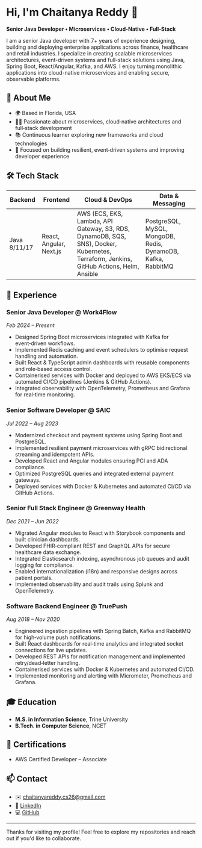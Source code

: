 # Hi, I'm Chaitanya Reddy 👋

**Senior Java Developer • Microservices • Cloud‑Native • Full‑Stack**

I am a senior Java developer with 7+ years of experience designing, building and deploying enterprise applications across finance, healthcare and retail industries. I specialize in creating scalable microservices architectures, event-driven systems and full-stack solutions using Java, Spring Boot, React/Angular, Kafka, and AWS. I enjoy turning monolithic applications into cloud-native microservices and enabling secure, observable platforms.

## 🚀 About Me

- 🌍 Based in Florida, USA
- 👨‍💻 Passionate about microservices, cloud‑native architectures and full‑stack development
- 📚 Continuous learner exploring new frameworks and cloud technologies
- 🎯 Focused on building resilient, event‑driven systems and improving developer experience

## 🛠 Tech Stack

| Backend            | Frontend           | Cloud & DevOps                         | Data & Messaging            |
|--------------------|--------------------|----------------------------------------|-----------------------------|
| Java 8/11/17       | React, Angular, Next.js | AWS (ECS, EKS, Lambda, API Gateway, S3, RDS, DynamoDB, SQS, SNS), Docker, Kubernetes, Terraform, Jenkins, GitHub Actions, Helm, Ansible | PostgreSQL, MySQL, MongoDB, Redis, DynamoDB, Kafka, RabbitMQ |

## 💼 Experience

### **Senior Java Developer** @ **Work4Flow**  
*Feb 2024 – Present*  
- Designed Spring Boot microservices integrated with Kafka for event‑driven workflows.  
- Implemented Redis caching and event schedulers to optimise request handling and automation.  
- Built React & TypeScript admin dashboards with reusable components and role‑based access control.  
- Containerised services with Docker and deployed to AWS EKS/ECS via automated CI/CD pipelines (Jenkins & GitHub Actions).  
- Integrated observability with OpenTelemetry, Prometheus and Grafana for real‑time monitoring.

### **Senior Software Developer** @ **SAIC**  
*Jul 2022 – Aug 2023*  
- Modernized checkout and payment systems using Spring Boot and PostgreSQL.  
- Implemented resilient payment microservices with gRPC bidirectional streaming and idempotent APIs.  
- Developed React and Angular modules ensuring PCI and ADA compliance.  
- Optimized PostgreSQL queries and integrated external payment gateways.  
- Deployed services with Docker & Kubernetes and automated CI/CD via GitHub Actions.

### **Senior Full Stack Engineer** @ **Greenway Health**  
*Dec 2021 – Jun 2022*  
- Migrated Angular modules to React with Storybook components and built clinician dashboards.  
- Developed FHIR‑compliant REST and GraphQL APIs for secure healthcare data exchange.  
- Integrated Elasticsearch indexing, asynchronous job queues and audit logging for compliance.  
- Enabled internationalization (i18n) and responsive designs across patient portals.  
- Implemented observability and audit trails using Splunk and OpenTelemetry.

### **Software Backend Engineer** @ **TruePush**  
*Aug 2018 – Nov 2020*  
- Engineered ingestion pipelines with Spring Batch, Kafka and RabbitMQ for high‑volume push notifications.  
- Built React dashboards for real‑time analytics and integrated socket connections for live updates.  
- Developed REST APIs for notification management and implemented retry/dead‑letter handling.  
- Containerised services with Docker & Kubernetes and automated CI/CD.  
- Implemented monitoring and alerting with Micrometer, Prometheus and Grafana.

## 🎓 Education

- **M.S. in Information Science**, Trine University  
- **B.Tech. in Computer Science**, NCET  

## 📜 Certifications

- AWS Certified Developer – Associate

## 📫 Contact

- ✉️ chaitanyareddy.cs26@gmail.com  
- 💼 [LinkedIn](https://www.linkedin.com/in/chaitanya-reddi-2068138570?utm_source=share&utm_content=profile&utm_medium=ios_app)  
- 💻 [GitHub](https://github.com/Chaitanyareddy26)

---

Thanks for visiting my profile! Feel free to explore my repositories and reach out if you'd like to collaborate.
